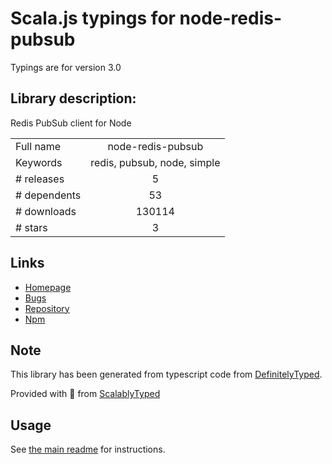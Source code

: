 
# Scala.js typings for node-redis-pubsub

Typings are for version 3.0

## Library description:
Redis PubSub client for Node

|                    |                 |
| ------------------ | :-------------: |
| Full name          | node-redis-pubsub |
| Keywords           | redis, pubsub, node, simple |
| # releases         | 5 |
| # dependents       | 53 |
| # downloads        | 130114 |
| # stars            | 3 |

## Links
- [Homepage](https://github.com/louischatriot/node-redis-pubsub)
- [Bugs](https://github.com/louischatriot/node-redis-pubsub/issues)
- [Repository](https://github.com/louischatriot/node-redis-pubsub)
- [Npm](https://www.npmjs.com/package/node-redis-pubsub)
    


## Note
This library has been generated from typescript code from [DefinitelyTyped](https://definitelytyped.org).

Provided with :purple_heart: from [ScalablyTyped](https://github.com/oyvindberg/ScalablyTyped)

## Usage
See [the main readme](../../readme.md) for instructions.


